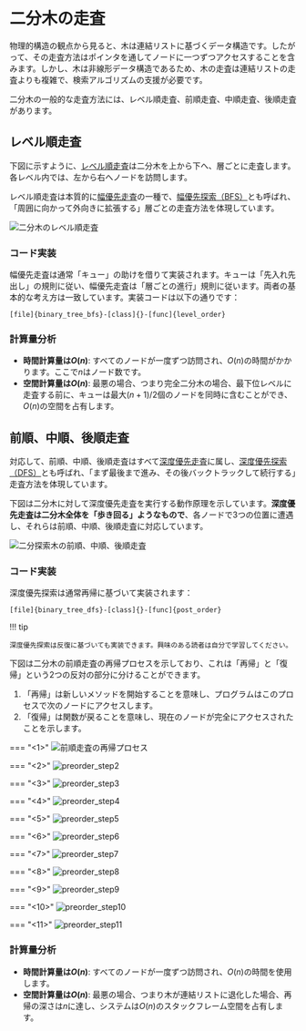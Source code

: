 # 二分木の走査

物理的構造の観点から見ると、木は連結リストに基づくデータ構造です。したがって、その走査方法はポインタを通してノードに一つずつアクセスすることを含みます。しかし、木は非線形データ構造であるため、木の走査は連結リストの走査よりも複雑で、検索アルゴリズムの支援が必要です。

二分木の一般的な走査方法には、レベル順走査、前順走査、中順走査、後順走査があります。

## レベル順走査

下図に示すように、<u>レベル順走査</u>は二分木を上から下へ、層ごとに走査します。各レベル内では、左から右へノードを訪問します。

レベル順走査は本質的に<u>幅優先走査</u>の一種で、<u>幅優先探索（BFS）</u>とも呼ばれ、「周囲に向かって外向きに拡張する」層ごとの走査方法を体現しています。

![二分木のレベル順走査](binary_tree_traversal.assets/binary_tree_bfs.png)

### コード実装

幅優先走査は通常「キュー」の助けを借りて実装されます。キューは「先入れ先出し」の規則に従い、幅優先走査は「層ごとの進行」規則に従います。両者の基本的な考え方は一致しています。実装コードは以下の通りです：

```src
[file]{binary_tree_bfs}-[class]{}-[func]{level_order}
```

### 計算量分析

- **時間計算量は$O(n)$**: すべてのノードが一度ずつ訪問され、$O(n)$の時間がかかります。ここで$n$はノード数です。
- **空間計算量は$O(n)$**: 最悪の場合、つまり完全二分木の場合、最下位レベルに走査する前に、キューは最大$(n + 1) / 2$個のノードを同時に含むことができ、$O(n)$の空間を占有します。

## 前順、中順、後順走査

対応して、前順、中順、後順走査はすべて<u>深度優先走査</u>に属し、<u>深度優先探索（DFS）</u>とも呼ばれ、「まず最後まで進み、その後バックトラックして続行する」走査方法を体現しています。

下図は二分木に対して深度優先走査を実行する動作原理を示しています。**深度優先走査は二分木全体を「歩き回る」ようなもので**、各ノードで3つの位置に遭遇し、それらは前順、中順、後順走査に対応しています。

![二分探索木の前順、中順、後順走査](binary_tree_traversal.assets/binary_tree_dfs.png)

### コード実装

深度優先探索は通常再帰に基づいて実装されます：

```src
[file]{binary_tree_dfs}-[class]{}-[func]{post_order}
```

!!! tip

    深度優先探索は反復に基づいても実装できます。興味のある読者は自分で学習してください。

下図は二分木の前順走査の再帰プロセスを示しており、これは「再帰」と「復帰」という2つの反対の部分に分けることができます。

1. 「再帰」は新しいメソッドを開始することを意味し、プログラムはこのプロセスで次のノードにアクセスします。
2. 「復帰」は関数が戻ることを意味し、現在のノードが完全にアクセスされたことを示します。

=== "<1>"
    ![前順走査の再帰プロセス](binary_tree_traversal.assets/preorder_step1.png)

=== "<2>"
    ![preorder_step2](binary_tree_traversal.assets/preorder_step2.png)

=== "<3>"
    ![preorder_step3](binary_tree_traversal.assets/preorder_step3.png)

=== "<4>"
    ![preorder_step4](binary_tree_traversal.assets/preorder_step4.png)

=== "<5>"
    ![preorder_step5](binary_tree_traversal.assets/preorder_step5.png)

=== "<6>"
    ![preorder_step6](binary_tree_traversal.assets/preorder_step6.png)

=== "<7>"
    ![preorder_step7](binary_tree_traversal.assets/preorder_step7.png)

=== "<8>"
    ![preorder_step8](binary_tree_traversal.assets/preorder_step8.png)

=== "<9>"
    ![preorder_step9](binary_tree_traversal.assets/preorder_step9.png)

=== "<10>"
    ![preorder_step10](binary_tree_traversal.assets/preorder_step10.png)

=== "<11>"
    ![preorder_step11](binary_tree_traversal.assets/preorder_step11.png)

### 計算量分析

- **時間計算量は$O(n)$**: すべてのノードが一度ずつ訪問され、$O(n)$の時間を使用します。
- **空間計算量は$O(n)$**: 最悪の場合、つまり木が連結リストに退化した場合、再帰の深さは$n$に達し、システムは$O(n)$のスタックフレーム空間を占有します。